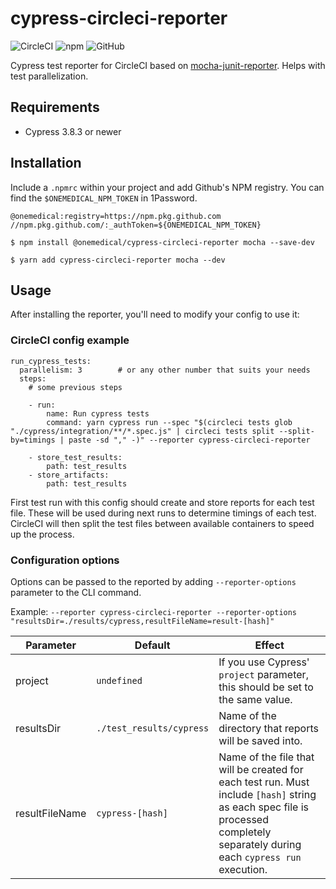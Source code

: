 # cypress-circleci-reporter

![CircleCI](https://img.shields.io/circleci/build/github/ksocha/cypress-circleci-reporter?style=flat-square)
![npm](https://img.shields.io/npm/v/cypress-circleci-reporter?style=flat-square)
![GitHub](https://img.shields.io/github/license/ksocha/cypress-circleci-reporter?style=flat-square)

Cypress test reporter for CircleCI based on [mocha-junit-reporter](https://github.com/michaelleeallen/mocha-junit-reporter). Helps with test parallelization.

## Requirements

- Cypress 3.8.3 or newer

## Installation

Include a `.npmrc` within your project and add Github's NPM registry. You can find the `$ONEMEDICAL_NPM_TOKEN` in 1Password.
```
@onemedical:registry=https://npm.pkg.github.com
//npm.pkg.github.com/:_authToken=${ONEMEDICAL_NPM_TOKEN}
```

```shell
$ npm install @onemedical/cypress-circleci-reporter mocha --save-dev
```

```shell
$ yarn add cypress-circleci-reporter mocha --dev
```

## Usage

After installing the reporter, you'll need to modify your config to use it:

### CircleCI config example

```
run_cypress_tests:
  parallelism: 3        # or any other number that suits your needs
  steps:
    # some previous steps

    - run:
        name: Run cypress tests
        command: yarn cypress run --spec "$(circleci tests glob "./cypress/integration/**/*.spec.js" | circleci tests split --split-by=timings | paste -sd "," -)" --reporter cypress-circleci-reporter

    - store_test_results:
        path: test_results
    - store_artifacts:
        path: test_results
```

First test run with this config should create and store reports for each test file. These will be used during next runs to determine timings of each test. CircleCI will then split the test files between available containers to speed up the process.

### Configuration options

Options can be passed to the reported by adding `--reporter-options` parameter to the CLI command.

Example: `--reporter cypress-circleci-reporter --reporter-options "resultsDir=./results/cypress,resultFileName=result-[hash]"`

| Parameter      | Default                  | Effect                                                                                                                                                                          |
| -------------- | ------------------------ | ------------------------------------------------------------------------------------------------------------------------------------------------------------------------------- |
| project        | `undefined`              | If you use Cypress' `project` parameter, this should be set to the same value.                                                                                                  |
| resultsDir     | `./test_results/cypress` | Name of the directory that reports will be saved into.                                                                                                                          |
| resultFileName | `cypress-[hash]`         | Name of the file that will be created for each test run. Must include `[hash]` string as each spec file is processed completely separately during each `cypress run` execution. |
